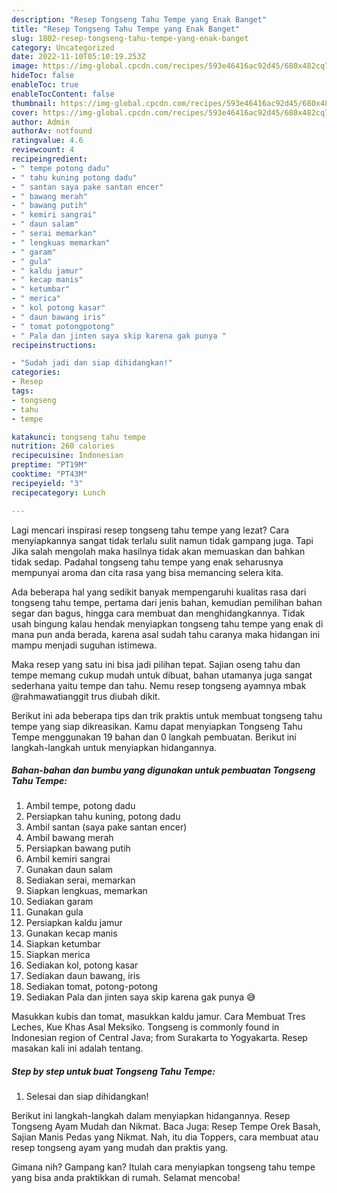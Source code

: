 ```yaml
---
description: "Resep Tongseng Tahu Tempe yang Enak Banget"
title: "Resep Tongseng Tahu Tempe yang Enak Banget"
slug: 1802-resep-tongseng-tahu-tempe-yang-enak-banget
category: Uncategorized
date: 2022-11-10T05:10:19.253Z
image: https://img-global.cpcdn.com/recipes/593e46416ac92d45/680x482cq70/tongseng-tahu-tempe-foto-resep-utama.jpg
hideToc: false
enableToc: true
enableTocContent: false
thumbnail: https://img-global.cpcdn.com/recipes/593e46416ac92d45/680x482cq70/tongseng-tahu-tempe-foto-resep-utama.jpg
cover: https://img-global.cpcdn.com/recipes/593e46416ac92d45/680x482cq70/tongseng-tahu-tempe-foto-resep-utama.jpg
author: Admin
authorAv: notfound
ratingvalue: 4.6
reviewcount: 4
recipeingredient:
- " tempe potong dadu"
- " tahu kuning potong dadu"
- " santan saya pake santan encer"
- " bawang merah"
- " bawang putih"
- " kemiri sangrai"
- " daun salam"
- " serai memarkan"
- " lengkuas memarkan"
- " garam"
- " gula"
- " kaldu jamur"
- " kecap manis"
- " ketumbar"
- " merica"
- " kol potong kasar"
- " daun bawang iris"
- " tomat potongpotong"
- " Pala dan jinten saya skip karena gak punya "
recipeinstructions:

- "Sudah jadi dan siap dihidangkan!"
categories:
- Resep
tags:
- tongseng
- tahu
- tempe

katakunci: tongseng tahu tempe 
nutrition: 260 calories
recipecuisine: Indonesian
preptime: "PT19M"
cooktime: "PT43M"
recipeyield: "3"
recipecategory: Lunch

---
```



Lagi mencari inspirasi resep tongseng tahu tempe yang lezat? Cara menyiapkannya sangat tidak terlalu sulit namun tidak gampang juga. Tapi Jika salah mengolah maka hasilnya tidak akan memuaskan dan bahkan tidak sedap. Padahal tongseng tahu tempe yang enak seharusnya mempunyai aroma dan cita rasa yang bisa memancing selera kita.


Ada beberapa hal yang sedikit banyak mempengaruhi kualitas rasa dari tongseng tahu tempe, pertama dari jenis bahan, kemudian pemilihan bahan segar dan bagus, hingga cara membuat dan menghidangkannya. Tidak usah bingung kalau hendak menyiapkan tongseng tahu tempe yang enak di mana pun anda berada, karena asal sudah tahu caranya maka hidangan ini mampu menjadi suguhan istimewa.

Maka resep yang satu ini bisa jadi pilihan tepat. Sajian oseng tahu dan tempe memang cukup mudah untuk dibuat, bahan utamanya juga sangat sederhana yaitu tempe dan tahu. Nemu resep tongseng ayamnya mbak @rahmawatianggit trus diubah dikit.


Berikut ini ada beberapa tips dan trik praktis untuk membuat tongseng tahu tempe yang siap dikreasikan. Kamu dapat menyiapkan Tongseng Tahu Tempe menggunakan 19 bahan dan 0 langkah pembuatan. Berikut ini langkah-langkah untuk menyiapkan hidangannya.

<!--inarticleads1-->

##### Bahan-bahan dan bumbu yang digunakan untuk pembuatan Tongseng Tahu Tempe:

1. Ambil  tempe, potong dadu
1. Persiapkan  tahu kuning, potong dadu
1. Ambil  santan (saya pake santan encer)
1. Ambil  bawang merah
1. Persiapkan  bawang putih
1. Ambil  kemiri sangrai
1. Gunakan  daun salam
1. Sediakan  serai, memarkan
1. Siapkan  lengkuas, memarkan
1. Sediakan  garam
1. Gunakan  gula
1. Persiapkan  kaldu jamur
1. Gunakan  kecap manis
1. Siapkan  ketumbar
1. Siapkan  merica
1. Sediakan  kol, potong kasar
1. Sediakan  daun bawang, iris
1. Sediakan  tomat, potong-potong
1. Sediakan  Pala dan jinten saya skip karena gak punya 😅


Masukkan kubis dan tomat, masukkan kaldu jamur. Cara Membuat Tres Leches, Kue Khas Asal Meksiko. Tongseng is commonly found in Indonesian region of Central Java; from Surakarta to Yogyakarta. Resep masakan kali ini adalah tentang. 

<!--inarticleads2-->

##### Step by step untuk buat Tongseng Tahu Tempe:


1. Selesai dan siap dihidangkan!

Berikut ini langkah-langkah dalam menyiapkan hidangannya. Resep Tongseng Ayam Mudah dan Nikmat. Baca Juga: Resep Tempe Orek Basah, Sajian Manis Pedas yang Nikmat. Nah, itu dia Toppers, cara membuat atau resep tongseng ayam yang mudah dan praktis yang. 

Gimana nih? Gampang kan? Itulah cara menyiapkan tongseng tahu tempe yang bisa anda praktikkan di rumah. Selamat mencoba!

